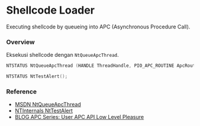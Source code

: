 # Shellcode Loader

Executing shellcode by queueing into APC (Asynchronous Procedure Call).

### Overview

Eksekusi shellcode dengan `NtQueueApcThread`.

```c++
NTSTATUS NtQueueApcThread (HANDLE ThreadHandle, PIO_APC_ROUTINE ApcRoutine, PVOID ApcRoutineContext, PIO_STATUS_BLOCK ApcStatusBlock, ULONG ApcReserved);

NTSTATUS NtTestAlert();
```

### Reference 

- [MSDN NtQueueApcThread](http://undocumented.ntinternals.net/index.html?page=UserMode%2FUndocumented%20Functions%2FAPC%2FNtQueueApcThread.html)
- [NTInternals NtTestAlert](http://undocumented.ntinternals.net/index.html?page=UserMode%2FUndocumented%20Functions%2FAPC%2FNtTestAlert.html)
- [BLOG APC Series: User APC API Low Level Pleasure](https://repnz.github.io/posts/apc/user-apc/)